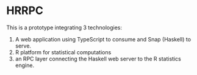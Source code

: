 HRRPC
=====

This is a prototype integrating 3 technologies:

1. A web application using TypeScript to consume and Snap (Haskell) to serve.
2. R platform for statistical computations
3. an RPC layer connecting the Haskell web server to the R statistics engine.
